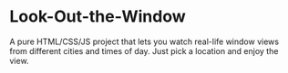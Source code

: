 # Look-Out-the-Window
A pure HTML/CSS/JS project that lets you watch real-life window views from different cities and times of day. Just pick a location and enjoy the view.
